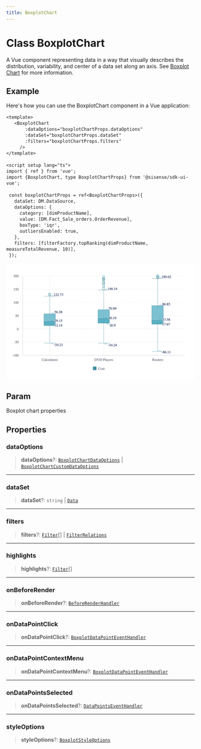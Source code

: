 ```yaml
---
title: BoxplotChart
---
```


# Class BoxplotChart <Badge type="beta" text="Beta" />

A Vue component representing data in a way that visually describes the distribution, variability,
and center of a data set along an axis.
See [Boxplot Chart](https://docs.sisense.com/main/SisenseLinux/box-and-whisker-plot.htm) for more information.

## Example

Here's how you can use the BoxplotChart component in a Vue application:
```vue
<template>
   <BoxplotChart
       :dataOptions="boxplotChartProps.dataOptions"
       :dataSet="boxplotChartProps.dataSet"
       :filters="boxplotChartProps.filters"
     />
</template>

<script setup lang="ts">
import { ref } from 'vue';
import {BoxplotChart, type BoxplotChartProps} from '@sisense/sdk-ui-vue';

 const boxplotChartProps = ref<BoxplotChartProps>({
   dataSet: DM.DataSource,
   dataOptions: {
     category: [dimProductName],
     value: [DM.Fact_Sale_orders.OrderRevenue],
     boxType: 'iqr',
     outliersEnabled: true,
   },
   filters: [filterFactory.topRanking(dimProductName, measureTotalRevenue, 10)],
 });
```
<img src="../../../img/boxplot-chart-example-1.png" width="600px" />

## Param

Boxplot chart properties

## Properties

### dataOptions

> **dataOptions**?: [`BoxplotChartDataOptions`](../type-aliases/type-alias.BoxplotChartDataOptions.md) \| [`BoxplotChartCustomDataOptions`](../type-aliases/type-alias.BoxplotChartCustomDataOptions.md)

***

### dataSet

> **dataSet**?: `string` \| [`Data`](../../sdk-data/interfaces/interface.Data.md)

***

### filters

> **filters**?: [`Filter`](../../sdk-data/interfaces/interface.Filter.md)[] \| [`FilterRelations`](../../sdk-data/interfaces/interface.FilterRelations.md)

***

### highlights

> **highlights**?: [`Filter`](../../sdk-data/interfaces/interface.Filter.md)[]

***

### onBeforeRender

> **onBeforeRender**?: [`BeforeRenderHandler`](../type-aliases/type-alias.BeforeRenderHandler.md)

***

### onDataPointClick

> **onDataPointClick**?: [`BoxplotDataPointEventHandler`](../../sdk-ui/type-aliases/type-alias.BoxplotDataPointEventHandler.md)

***

### onDataPointContextMenu

> **onDataPointContextMenu**?: [`BoxplotDataPointEventHandler`](../../sdk-ui/type-aliases/type-alias.BoxplotDataPointEventHandler.md)

***

### onDataPointsSelected

> **onDataPointsSelected**?: [`DataPointsEventHandler`](../../sdk-ui/type-aliases/type-alias.DataPointsEventHandler.md)

***

### styleOptions

> **styleOptions**?: [`BoxplotStyleOptions`](../interfaces/interface.BoxplotStyleOptions.md)
